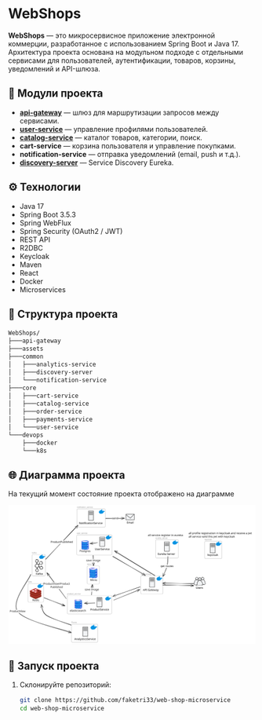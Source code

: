 # WebShops

**WebShops** — это микросервисное приложение электронной коммерции, разработанное с использованием Spring Boot и Java 17. Архитектура проекта основана на модульном подходе с отдельными сервисами для пользователей, аутентификации, товаров, корзины, уведомлений и API-шлюза.

## 🧩 Модули проекта

- **[api-gateway](api-gateway/Readme.md)** — шлюз для маршрутизации запросов между сервисами.
- **[user-service](core/user-service/Readme.md)** — управление профилями пользователей.
- **[catalog-service](core/catalog-service/Readme.md)** — каталог товаров, категории, поиск.
- **cart-service** — корзина пользователя и управление покупками.
- **notification-service** — отправка уведомлений (email, push и т.д.).
- **[discovery-server](common/discovery-server/Readme.md)** — Service Discovery Eureka.

## ⚙️ Технологии

- Java 17
- Spring Boot 3.5.3
- Spring WebFlux
- Spring Security (OAuth2 / JWT)
- REST API
- R2DBC
- Keycloak
- Maven
- React
- Docker 
- Microservices

## 📂 Структура проекта

```
WebShops/
├───api-gateway
├───assets
├───common
│   ├───analytics-service
│   ├───discovery-server
│   └───notification-service
├───core
│   ├───cart-service
│   ├───catalog-service
│   ├───order-service
│   ├───payments-service
│   └───user-service
└───devops
    ├───docker
    └───k8s
```

## 🌐 Диаграмма проекта
На текущий момент состояние проекта отображено на диаграмме

![component-diagram-2025-07-31-1928.svg](assets\component-diagram-2025-07-31-1928.svg)
## 🚀 Запуск проекта

1. Склонируйте репозиторий:

   ```bash
   git clone https://github.com/faketri33/web-shop-microservice
   cd web-shop-microservice
